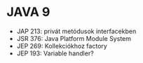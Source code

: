 # JAVA 9
* JAP 213: privát metódusok interfacekben
* JSR 376: Java Platform Module System
* JEP 269: Kollekciókhoz factory
* JEP 193: Variable handler?

#
